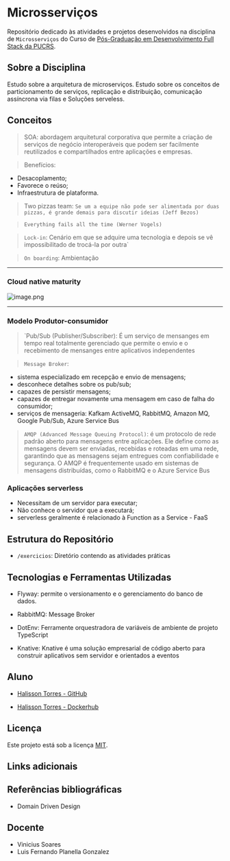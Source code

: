 # Microsserviços

Repositório dedicado às atividades e projetos desenvolvidos na disciplina de `Microsserviços` do Curso de [Pós-Graduação em Desenvolvimento Full Stack da PUCRS](https://online.pucrs.br/pos-graduacao/desenvolvimento-full-stack).

## Sobre a Disciplina

Estudo sobre a arquitetura de microserviços. Estudo sobre os conceitos de particionamento de serviços, replicação e distribuição, comunicação assíncrona via filas e
Soluções serveless.


## Conceitos

> SOA: abordagem arquitetural corporativa que permite a criação de serviços de negócio interoperáveis que podem ser facilmente reutilizados e compartilhados entre aplicações e empresas.

> Benefícios:

- Desacoplamento;
- Favorece o reúso;
- Infraestrutura de plataforma.

> Two pizzas team: `Se um a equipe não pode ser alimentada por duas pizzas, é grande demais para discutir ideias (Jeff Bezos)`

> `Everything fails all the time (Werner Vogels)`

> `Lock-in`: Cenário em que se adquire uma tecnologia e depois se vê impossibilitado de trocá-la por outra`

> `On boarding`: Ambientação

---

### Cloud native maturity

![image.png](image.png)

---

### Modelo Produtor-consumidor

> `Pub/Sub (Publisher/Subscriber): É um serviço de mensanges em tempo real totalmente gerenciado que permite o envio e o recebimento de mensanges entre aplicativos independentes

> `Message Broker`: 
- sistema especializado em recepção e envio de mensagens;
- desconhece detalhes sobre os pub/sub;
- capazes de persistir mensagens;
- capazes de entregar novamente uma mensagem em caso de falha do consumidor;
- serviços de mensageria: Kafkam ActiveMQ, RabbitMQ, Amazon MQ, Google Pub/Sub, Azure Service Bus 

> `AMQP (Advanced Message Queuing Protocol)`: é um protocolo de rede padrão aberto para mensagens entre aplicações. Ele define como as mensagens devem ser enviadas, recebidas e roteadas em uma rede, garantindo que as mensagens sejam entregues com confiabilidade e segurança. O AMQP é frequentemente usado em sistemas de mensagens distribuídas, como o RabbitMQ e o Azure Service Bus

### Aplicações serverless

- Necessitam de um servidor para executar;
- Não conhece o servidor que a executará;
- serverless geralmente é relacionado à Function as a Service - FaaS


## Estrutura do Repositório

- `/exercicios`: Diretório contendo as atividades práticas


## Tecnologias e Ferramentas Utilizadas

- Flyway: permite o versionamento e o gerenciamento do banco de dados.

- RabbitMQ: Message Broker

- DotEnv: Ferramente orquestradora de variáveis de ambiente de projeto TypeScript

- Knative: Knative é uma solução empresarial de código aberto para construir aplicativos sem servidor e orientados a eventos



## Aluno

- [Halisson Torres - GitHub](https://github.com/halissontorres)

- [Halisson Torres - Dockerhub](https://hub.docker.com/repository/docker/halissontorres/pos-graduacao-puc-rs/general)

## Licença

Este projeto está sob a licença [MIT](../LICENSE).

## Links adicionais


## Referências bibliográficas

- Domain Driven Design


## Docente

- Vinicius Soares
- Luis Fernando Planella Gonzalez


